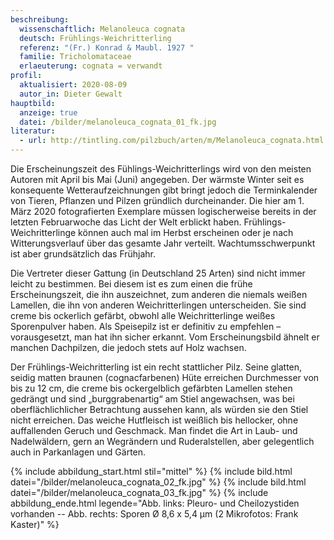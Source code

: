 ```yaml
---
beschreibung:
  wissenschaftlich: Melanoleuca cognata
  deutsch: Frühlings-Weichritterling
  referenz: "(Fr.) Konrad & Maubl. 1927 "
  familie: Tricholomataceae
  erlaeuterung: cognata = verwandt
profil:
  aktualisiert: 2020-08-09
  autor_in: Dieter Gewalt
hauptbild:
  anzeige: true
  datei: /bilder/melanoleuca_cognata_01_fk.jpg
literatur:
  - url: http://tintling.com/pilzbuch/arten/m/Melanoleuca_cognata.html
---
```

Die Erscheinungszeit des Fühlings-Weichritterlings wird von den meisten Autoren mit April bis Mai (Juni) angegeben. Der wärmste Winter seit es konsequente Wetteraufzeichnungen gibt bringt jedoch die Terminkalender von Tieren, Pflanzen und Pilzen gründlich durcheinander. Die hier am 1. März 2020 fotografierten Exemplare müssen logischerweise bereits in der letzten Februarwoche das Licht der Welt erblickt haben. Frühlings-Weichritterlinge können auch mal im Herbst erscheinen oder je nach Witterungsverlauf über das gesamte Jahr verteilt. Wachtumsschwerpunkt ist aber grundsätzlich das Frühjahr.

Die Vertreter dieser Gattung (in Deutschland 25 Arten) sind nicht immer leicht zu bestimmen. Bei diesem ist es zum einen die frühe Erscheinungszeit, die ihn auszeichnet, zum anderen die niemals weißen Lamellen, die ihn von anderen Weichritterlingen unterscheiden. Sie sind creme bis ockerlich gefärbt, obwohl alle Weichritterlinge weißes Sporenpulver haben. Als Speisepilz ist er definitiv zu empfehlen – vorausgesetzt, man hat ihn sicher erkannt. Vom Erscheinungsbild ähnelt er manchen Dachpilzen, die jedoch stets auf Holz wachsen.

Der Frühlings-Weichritterling ist ein recht stattlicher Pilz. Seine glatten, seidig matten braunen (cognacfarbenen) Hüte erreichen Durchmesser von bis zu 12 cm, die creme bis ockergelblich gefärbten Lamellen stehen gedrängt und sind „burggrabenartig“ am Stiel angewachsen, was bei oberflächlichlicher Betrachtung aussehen kann, als würden sie den Stiel nicht erreichen. Das weiche Hutfleisch ist weißlich bis hellocker, ohne auffallenden Geruch und Geschmack. Man findet die Art in Laub- und Nadelwäldern, gern an Wegrändern und Ruderalstellen, aber gelegentlich auch in Parkanlagen und Gärten.

{% include abbildung_start.html stil="mittel" %}
{% include bild.html datei="/bilder/melanoleuca_cognata_02_fk.jpg" %}
{% include bild.html datei="/bilder/melanoleuca_cognata_03_fk.jpg" %}
{% include abbildung_ende.html legende="Abb. links: Pleuro- und Cheilozystiden vorhanden -- Abb. rechts:  Sporen  Ø 8,6 x 5,4 µm (2 Mikrofotos: Frank Kaster)" %}